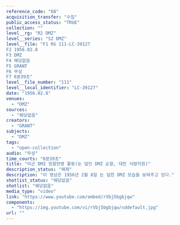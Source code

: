 ```yaml
---
reference_code: "68"
acquisition_transfer: "수집"
public_access_status: "TRUE"
collection: ""
level__rg: "R2 DMZ"
level__series: "S2 DMZ"
level__file: "F1 RG 111-LC-39127
F2 1956.02.8
F3 DMZ 
F4 해당없음 
F5 GRANT
F6 무성 
F7 6분39초"
level__file_number: "111"
level__local_identifier: "LC-39127"
date: "1956.02.8"
venues: 
  - "DMZ"
sources: 
  - "해당없음"
creators: 
  - "GRANT"
subjects: 
  - "DMZ"
tags: 
  - "open-collection"
audio: "무성"
time_courts: "6분39초"
title: "미군 DMZ 정찰헌병 활동(눈 덮인 DMZ 순찰, 대민 식량지원)"
description_status: "해제"
description: "이 영상은 1956년 2월 8일 눈 덮힌 DMZ 모습을 보여주고 있다."
shotlist_status: "해당없음"
shotlist: "해당없음"
media_type: "video"
link: "https://www.youtube.com/embed/rVbj5bgbjqw"
components: 
  - "https://img.youtube.com/vi/rVbj5bgbjqw/sddefault.jpg"
url: ""
---
```

